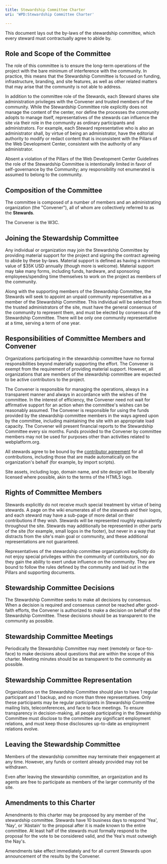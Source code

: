 ```yaml
---
title: Stewardship Committee Charter
uri: 'WPD:Stewardship Committee Charter'

---
```

This document lays out the by-laws of the stewardship committee, which every steward must contractually agree to abide by.

## Role and Scope of the Committee

The role of this committee is to ensure the long-term operations of the project with the bare minimum of interference with the community. In practice, this means that the Stewardship Committee is focused on funding, infrastructure, branding, and site features, as well as other related matters that may arise that the community is not able to address.

In addition to the committee role of the Stewards, each Steward shares site administration privileges with the Convener and trusted members of the community. While the Stewardship Committee role explicitly does not manage the content of the center, nor define the processes the community adopts to manage itself, representatives of the stewards can influence the site via their role in the community as ordinary participants and administrators. For example, each Steward representative who is also an administrator shall, by virtue of being an administrator, have the editorial authority to modify or redact content that is inconsistent with the Pillars of the Web Development Center, consistent with the authority of any administrator.

Absent a violation of the Pillars of the Web Development Center Guidelines the role of the Stewardship Committee is intentionally limited in favor of self-governance by the Community; any responsibility not enumerated is assumed to belong to the community.

## Composition of the Committee

The committee is composed of a number of members and an administrating organization (the "Convener"), all of whom are collectively referred to as the **Stewards**.

The Convener is the W3C.

## Joining the Stewardship Committee

Any individual or organization may join the Stewardship Committee by providing material support for the project and signing the contract agreeing to abide by these by-laws. Material support is defined as having a minimum value of \$35K USD annually (though more is welcome). Material support may take many forms, including funds, hardware, and sponsoring employees/spending time themselves to work on the project as members of the community.

Along with the supporting members of the Stewardship Committee, the Stewards will seek to appoint an unpaid community representative as a member of the Stewardship Committee. This individual will be selected from the trusted administrators of the site, must have the general consensus of the community to represent them, and must be elected by consensus of the Stewardship Committee. There will be only one community representative at a time, serving a term of one year.

## Responsibilities of Committee Members and Convener

Organizations participating in the stewardship committee have no formal responsibilities beyond materially supporting the effort. The Convener is exempt from the requirement of providing material support. However, all organizations that are members of the stewardship committee are expected to be active contributors to the project.

The Convener is responsible for managing the operations, always in a transparent manner and always in accordance with the wishes of the committee. In the interest of efficiency, the Convener need not wait for affirmative support for an action when the committee's wishes can be reasonably assumed. The Convener is responsible for using the funds provided by the stewardship committee members in the ways agreed upon by the committee, including maintaining the site with an appropriate load capacity. The Convener will present financial reports to the Stewardship Committee every six months. Funds provided to the Convener by committee members may not be used for purposes other than activities related to webplatform.org.

All stewards agree to be bound by the [contributor agreement](/Contributor_Agreement) for all contributions, including those that are made automatically on the organization's behalf (for example, by import scripts).

Site assets, including logo, domain name, and site design will be liberally licensed where possible, akin to the terms of the HTML5 logo.

## Rights of Committee Members

Stewards explicitly do not receive much special treatment by virtue of being stewards. A page on the wiki enumerates all of the stewards and their logos, and each steward may have a sub-page of more detail on their contributions if they wish. Stewards will be represented roughly equivalently throughout the site. Stewards may additionally be represented in other parts of the site (for example, small logos in the footer), but never in a way that distracts from the site's main goal or community, and these additional representations are not guaranteed.

Representatives of the stewardship committee organizations explicitly do not enjoy special privileges within the community of contributors, nor do they gain the ability to exert undue influence on the community. They are bound to follow the rules defined by the community and laid out in the Pillars and supporting documents.

## Stewardship Committee Decisions

The Stewardship Committee seeks to make all decisions by consensus. When a decision is required and consensus cannot be reached after good-faith efforts, the Convener is authorized to make a decision on behalf of the Stewardship Committee. These decisions should be as transparent to the community as possible.

## Stewardship Committee Meetings

Periodically the Stewardship Committee may meet (remotely or face-to-face) to make decisions about questions that are within the scope of this charter. Meeting minutes should be as transparent to the community as possible.

## Stewardship Committee Representation

Organizations on the Stewardship Committee should plan to have 1 regular participant and 1 backup, and no more than three representatives. Only these participants may be regular participants in Stewardship Committee mailing lists, teleconferences, and face to face meetings. To ensure transparency in decision-making, all people participating in the Stewardship Committee must disclose to the committee any significant employment relations, and must keep those disclosures up-to-date as employment relations evolve.

## Leaving the Stewardship Committee

Members of the stewardship committee may terminate their engagement at any time. However, any funds or content already provided may not be withdrawn.

Even after leaving the stewardship committee, an organization and its agents are free to participate as members of the larger community of the site.

## Amendments to this Charter

Amendments to this charter may be proposed by any member of the stewardship committee. Stewards have 10 business days to respond 'Yea', 'Nay', or 'Abstain' to the proposal after it is made known to the entire committee. At least half of the stewards must formally respond to the proposal for the vote to be considered valid, and the Yea's must outweigh the Nay's.

Amendments take effect immediately and for all current Stewards upon announcement of the results by the Convener.
